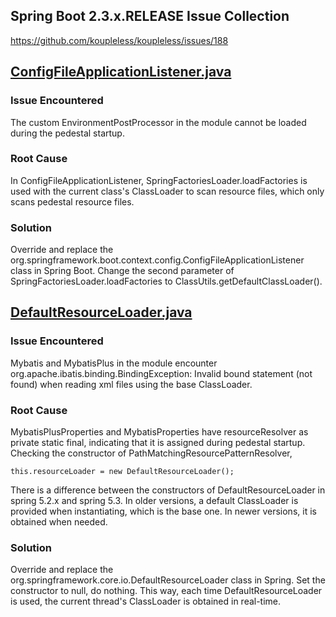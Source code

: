 ## Spring Boot 2.3.x.RELEASE Issue Collection
https://github.com/koupleless/koupleless/issues/188

## [ConfigFileApplicationListener.java](src%2Fmain%2Fjava%2Forg%2Fspringframework%2Fboot%2Fcontext%2Fconfig%2FConfigFileApplicationListener.java)
### Issue Encountered
The custom EnvironmentPostProcessor in the module cannot be loaded during the pedestal startup.
### Root Cause
In ConfigFileApplicationListener, SpringFactoriesLoader.loadFactories is used with the current class's ClassLoader to scan resource files, which only scans pedestal resource files.
### Solution
Override and replace the org.springframework.boot.context.config.ConfigFileApplicationListener class in Spring Boot. Change the second parameter of SpringFactoriesLoader.loadFactories to ClassUtils.getDefaultClassLoader().

## [DefaultResourceLoader.java](src%2Fmain%2Fjava%2Forg%2Fspringframework%2Fcore%2Fio%2FDefaultResourceLoader.java)
### Issue Encountered
Mybatis and MybatisPlus in the module encounter org.apache.ibatis.binding.BindingException: Invalid bound statement (not found) when reading xml files using the base ClassLoader.
### Root Cause
MybatisPlusProperties and MybatisProperties have resourceResolver as private static final, indicating that it is assigned during pedestal startup. Checking the constructor of PathMatchingResourcePatternResolver,
```
this.resourceLoader = new DefaultResourceLoader();
```
There is a difference between the constructors of DefaultResourceLoader in spring 5.2.x and spring 5.3. In older versions, a default ClassLoader is provided when instantiating, which is the base one. In newer versions, it is obtained when needed.
### Solution
Override and replace the org.springframework.core.io.DefaultResourceLoader class in Spring. Set the constructor to null, do nothing. This way, each time DefaultResourceLoader is used, the current thread's ClassLoader is obtained in real-time.